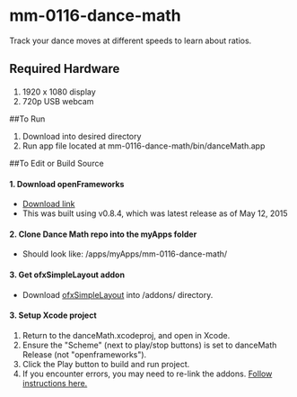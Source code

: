 # mm-0116-dance-math
Track your dance moves at different speeds to learn about ratios.


## Required Hardware
####
1. 1920 x 1080 display
2. 720p USB webcam

##To Run
1. Download into desired directory
2. Run app file located at mm-0116-dance-math/bin/danceMath.app

##To Edit or Build Source

#### 1. Download openFrameworks
* [Download link](http://openframeworks.cc/download/)
* This was built using v0.8.4, which was latest release as of May 12, 2015

#### 2. Clone Dance Math repo into the myApps folder
* Should look like: <openFrameworks>/apps/myApps/mm-0116-dance-math/

#### 3. Get ofxSimpleLayout addon
* Download [ofxSimpleLayout](https://github.com/scimusmn/ofxSimpleLayout.git) into <OpenFrameworks>/addons/ directory.

#### 3. Setup Xcode project
1. Return to the danceMath.xcodeproj, and open in Xcode.
2. Ensure the "Scheme" (next to play/stop buttons) is set to danceMath Release (not "openframeworks").
3. Click the Play button to build and run project.
4. If you encounter errors, you may need to re-link the addons. [Follow instructions here.](http://openframeworks.cc/setup/xcode/)


